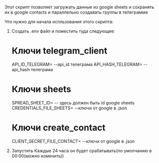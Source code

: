 Этот скрипт позволяет загружать данные из google sheets и сохранять их в
google contacts и параллельно создавать группы в телеграмме

Что нужно для начала испльзования этого скрипта:
1) Создать .env файл и поместить туда следующее:
    # Ключи telegram_client
    API_ID_TELEGRAM=  --api_id телеграма
    API_HASH_TELEGRAM=  --api_hash телеграма

    # Ключи sheets
    SPREAD_SHEET_ID=  -- здесь должен быть id google sheets
    CREDENTIALS_FILE_SHEETS=  --ключи от google в .json

    # Ключи create_contact
    CLIENT_SECRET_FILE_CONTACT=  --ключи от google в .json
2) Запустить
Каждые 24 часа он будет срабатывать(по умолчанию в 00:00(можно изменить))